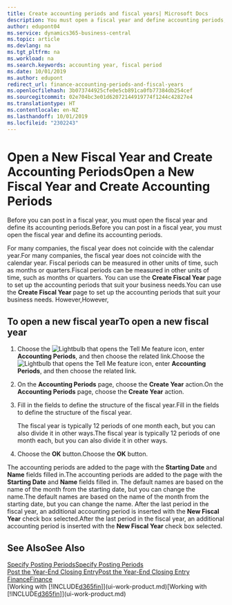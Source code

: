 ```yaml
---
title: Create accounting periods and fiscal years| Microsoft Docs
description: You must open a fiscal year and define accounting periods, before you can post in a fiscal year.
author: edupont04
ms.service: dynamics365-business-central
ms.topic: article
ms.devlang: na
ms.tgt_pltfrm: na
ms.workload: na
ms.search.keywords: accounting year, fiscal period
ms.date: 10/01/2019
ms.author: edupont
redirect_url: finance-accounting-periods-and-fiscal-years
ms.openlocfilehash: 3b073744925cfe0e5cb891ca0fb77384db254cef
ms.sourcegitcommit: 02e704bc3e01d62072144919774f1244c42827e4
ms.translationtype: HT
ms.contentlocale: en-NZ
ms.lasthandoff: 10/01/2019
ms.locfileid: "2302243"
---
```

# <a name="open-a-new-fiscal-year-and-create-accounting-periods"></a><span data-ttu-id="ad9ae-103">Open a New Fiscal Year and Create Accounting Periods</span><span class="sxs-lookup"><span data-stu-id="ad9ae-103">Open a New Fiscal Year and Create Accounting Periods</span></span>
<span data-ttu-id="ad9ae-104">Before you can post in a fiscal year, you must open the fiscal year and define its accounting periods.</span><span class="sxs-lookup"><span data-stu-id="ad9ae-104">Before you can post in a fiscal year, you must open the fiscal year and define its accounting periods.</span></span>  

<span data-ttu-id="ad9ae-105">For many companies, the fiscal year does not coincide with the calendar year.</span><span class="sxs-lookup"><span data-stu-id="ad9ae-105">For many companies, the fiscal year does not coincide with the calendar year.</span></span> <span data-ttu-id="ad9ae-106">Fiscal periods can be measured in other units of time, such as months or quarters.</span><span class="sxs-lookup"><span data-stu-id="ad9ae-106">Fiscal periods can be measured in other units of time, such as months or quarters.</span></span> <span data-ttu-id="ad9ae-107">You can use the **Create Fiscal Year** page to set up the accounting periods that suit your business needs.</span><span class="sxs-lookup"><span data-stu-id="ad9ae-107">You can use the **Create Fiscal Year** page to set up the accounting periods that suit your business needs.</span></span> <span data-ttu-id="ad9ae-108">However,</span><span class="sxs-lookup"><span data-stu-id="ad9ae-108">However,</span></span>   

## <a name="to-open-a-new-fiscal-year"></a><span data-ttu-id="ad9ae-109">To open a new fiscal year</span><span class="sxs-lookup"><span data-stu-id="ad9ae-109">To open a new fiscal year</span></span>
1. <span data-ttu-id="ad9ae-110">Choose the ![Lightbulb that opens the Tell Me feature](media/ui-search/search_small.png "Tell me what you want to do") icon, enter **Accounting Periods**, and then choose the related link.</span><span class="sxs-lookup"><span data-stu-id="ad9ae-110">Choose the ![Lightbulb that opens the Tell Me feature](media/ui-search/search_small.png "Tell me what you want to do") icon, enter **Accounting Periods**, and then choose the related link.</span></span>
2. <span data-ttu-id="ad9ae-111">On the **Accounting Periods** page, choose the **Create Year** action.</span><span class="sxs-lookup"><span data-stu-id="ad9ae-111">On the **Accounting Periods** page, choose the **Create Year** action.</span></span>
3. <span data-ttu-id="ad9ae-112">Fill in the fields to define the structure of the fiscal year.</span><span class="sxs-lookup"><span data-stu-id="ad9ae-112">Fill in the fields to define the structure of the fiscal year.</span></span>

    <span data-ttu-id="ad9ae-113">The fiscal year is typically 12 periods of one month each, but you can also divide it in other ways.</span><span class="sxs-lookup"><span data-stu-id="ad9ae-113">The fiscal year is typically 12 periods of one month each, but you can also divide it in other ways.</span></span>
4. <span data-ttu-id="ad9ae-114">Choose the **OK** button.</span><span class="sxs-lookup"><span data-stu-id="ad9ae-114">Choose the **OK** button.</span></span>

<span data-ttu-id="ad9ae-115">The accounting periods are added to the page with the **Starting Date** and **Name** fields filled in.</span><span class="sxs-lookup"><span data-stu-id="ad9ae-115">The accounting periods are added to the page with the **Starting Date** and **Name** fields filled in.</span></span> <span data-ttu-id="ad9ae-116">The default names are based on the name of the month from the starting date, but you can change the name.</span><span class="sxs-lookup"><span data-stu-id="ad9ae-116">The default names are based on the name of the month from the starting date, but you can change the name.</span></span> <span data-ttu-id="ad9ae-117">After the last period in the fiscal year, an additional accounting period is inserted with the **New Fiscal Year** check box selected.</span><span class="sxs-lookup"><span data-stu-id="ad9ae-117">After the last period in the fiscal year, an additional accounting period is inserted with the **New Fiscal Year** check box selected.</span></span>  


## <a name="see-also"></a><span data-ttu-id="ad9ae-118">See Also</span><span class="sxs-lookup"><span data-stu-id="ad9ae-118">See Also</span></span>
[<span data-ttu-id="ad9ae-119">Specify Posting Periods</span><span class="sxs-lookup"><span data-stu-id="ad9ae-119">Specify Posting Periods</span></span>](finance-how-specify-posting-periods.md)  
[<span data-ttu-id="ad9ae-120">Post the Year-End Closing Entry</span><span class="sxs-lookup"><span data-stu-id="ad9ae-120">Post the Year-End Closing Entry</span></span>](year-how-post-year-end-close-entry.md)  
[<span data-ttu-id="ad9ae-121">Finance</span><span class="sxs-lookup"><span data-stu-id="ad9ae-121">Finance</span></span>](finance.md)  
<span data-ttu-id="ad9ae-122">[Working with [!INCLUDE[d365fin](includes/d365fin_md.md)]](ui-work-product.md)</span><span class="sxs-lookup"><span data-stu-id="ad9ae-122">[Working with [!INCLUDE[d365fin](includes/d365fin_md.md)]](ui-work-product.md)</span></span>
